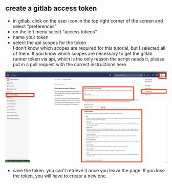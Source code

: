 ## create a gitlab access token

* in gitlab, click on the user icon in the top right corner of the screen and select "preferences"
* on the left menu select "access tokens"
* name your token
* select the api scopes for the token
  <br>I don't know which scopes are required for this tutorial, but I selected all of them. If you know which scopes are necessary to get the gitlab runner token via api, which is the only reason the script needs it, please put in a pull request with the correct instructions here.

![img.png](../../images/personal_access_token_gitlab.png)

* save the token. you can't retrieve it once you leave the page. If you lose the token, you will have to create a new one.